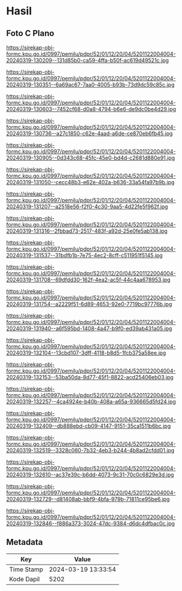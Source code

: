 # Hasil

## Foto C Plano

https://sirekap-obj-formc.kpu.go.id/0997/pemilu/pdpr/52/01/12/20/04/5201122004004-20240319-130209--131d85b0-ca59-4ffa-b50f-ac619d49521c.jpg

https://sirekap-obj-formc.kpu.go.id/0997/pemilu/pdpr/52/01/12/20/04/5201122004004-20240319-130351--6a69ac67-7aa0-4005-b93b-73d9dc59c85c.jpg

https://sirekap-obj-formc.kpu.go.id/0997/pemilu/pdpr/52/01/12/20/04/5201122004004-20240319-130603--7452cf68-d0a8-4794-b6e6-de9dc0be4d29.jpg

https://sirekap-obj-formc.kpu.go.id/0997/pemilu/pdpr/52/01/12/20/04/5201122004004-20240319-130736--a27c1850-c62e-4aad-a6de-ce870eb6fb45.jpg

https://sirekap-obj-formc.kpu.go.id/0997/pemilu/pdpr/52/01/12/20/04/5201122004004-20240319-130905--0d343c68-45fc-45e0-bd4d-c2681d880e91.jpg

https://sirekap-obj-formc.kpu.go.id/0997/pemilu/pdpr/52/01/12/20/04/5201122004004-20240319-131050--cecc48b3-e62e-402a-b636-33a54fa97b9b.jpg

https://sirekap-obj-formc.kpu.go.id/0997/pemilu/pdpr/52/01/12/20/04/5201122004004-20240319-131207--a2518e56-f2f0-4c30-9aa5-4d22fe5f962f.jpg

https://sirekap-obj-formc.kpu.go.id/0997/pemilu/pdpr/52/01/12/20/04/5201122004004-20240319-131316--2fbbad73-2517-483f-a92d-25e0fe5ab138.jpg

https://sirekap-obj-formc.kpu.go.id/0997/pemilu/pdpr/52/01/12/20/04/5201122004004-20240319-131537--31bdfb1b-7e75-4ec2-8cff-c511951f5145.jpg

https://sirekap-obj-formc.kpu.go.id/0997/pemilu/pdpr/52/01/12/20/04/5201122004004-20240319-131708--69dfdd30-162f-4ea2-ac5f-44c4aa678953.jpg

https://sirekap-obj-formc.kpu.go.id/0997/pemilu/pdpr/52/01/12/20/04/5201122004004-20240319-131754--a2229f51-6d89-4653-92e0-7719bc97776b.jpg

https://sirekap-obj-formc.kpu.go.id/0997/pemilu/pdpr/52/01/12/20/04/5201122004004-20240319-131940--a6f595bd-1408-4a47-b9f0-ed39ab431a05.jpg

https://sirekap-obj-formc.kpu.go.id/0997/pemilu/pdpr/52/01/12/20/04/5201122004004-20240319-132104--13cbd107-3dff-4118-b8d5-1fcb375a58ee.jpg

https://sirekap-obj-formc.kpu.go.id/0997/pemilu/pdpr/52/01/12/20/04/5201122004004-20240319-132153--53ba50da-8d77-45f1-8822-acd25406eb03.jpg

https://sirekap-obj-formc.kpu.go.id/0997/pemilu/pdpr/52/01/12/20/04/5201122004004-20240319-132257--4ca4924e-b40b-408a-a65a-936665d5fd24.jpg

https://sirekap-obj-formc.kpu.go.id/0997/pemilu/pdpr/52/01/12/20/04/5201122004004-20240319-132409--db888ebd-cb09-4147-9151-35ca1511b6bc.jpg

https://sirekap-obj-formc.kpu.go.id/0997/pemilu/pdpr/52/01/12/20/04/5201122004004-20240319-132519--3328c060-7b32-4eb3-b244-4b8ad2cfdd01.jpg

https://sirekap-obj-formc.kpu.go.id/0997/pemilu/pdpr/52/01/12/20/04/5201122004004-20240319-132610--ac37e39c-b6dd-4073-9c31-70c0c6829e3d.jpg

https://sirekap-obj-formc.kpu.go.id/0997/pemilu/pdpr/52/01/12/20/04/5201122004004-20240319-132729--d81408ab-bbf9-4bfa-979b-71811ce95be6.jpg

https://sirekap-obj-formc.kpu.go.id/0997/pemilu/pdpr/52/01/12/20/04/5201122004004-20240319-132846--f886a373-3024-47dc-9384-d6dc4dfbac0c.jpg


## Metadata

| Key        | Value               |
| ---------- | ------------------- |
| Time Stamp | 2024-03-19 13:33:54 |
| Kode Dapil | 5202                |




